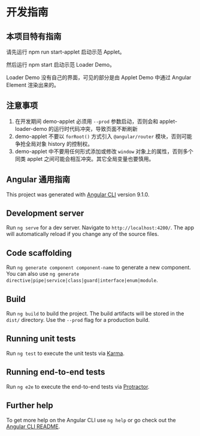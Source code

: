 # 开发指南

## 本项目特有指南

请先运行 npm run start-applet 启动示范 Applet。

然后运行 npm start 启动示范 Loader Demo。

Loader Demo 没有自己的界面，可见的部分是由 Applet Demo 中通过 Angular Element 渲染出来的。

## 注意事项

1. 在开发期间 demo-applet 必须用 `--prod` 参数启动，否则会和 applet-loader-demo 的运行时代码冲突，导致页面不断刷新
2. demo-applet 不要以 `forRoot()` 方式引入 `@angular/router` 模块，否则可能争抢全局对象 history 的控制权。
3. demo-applet 中不要用任何形式添加或修改 `window` 对象上的属性，否则多个同类 applet 之间可能会相互冲突。其它全局变量也要慎用。

## Angular 通用指南

This project was generated with [Angular CLI](https://github.com/angular/angular-cli) version 9.1.0.

## Development server

Run `ng serve` for a dev server. Navigate to `http://localhost:4200/`. The app will automatically reload if you change any of the source files.

## Code scaffolding

Run `ng generate component component-name` to generate a new component. You can also use `ng generate directive|pipe|service|class|guard|interface|enum|module`.

## Build

Run `ng build` to build the project. The build artifacts will be stored in the `dist/` directory. Use the `--prod` flag for a production build.

## Running unit tests

Run `ng test` to execute the unit tests via [Karma](https://karma-runner.github.io).

## Running end-to-end tests

Run `ng e2e` to execute the end-to-end tests via [Protractor](http://www.protractortest.org/).

## Further help

To get more help on the Angular CLI use `ng help` or go check out the [Angular CLI README](https://github.com/angular/angular-cli/blob/master/README.md).
